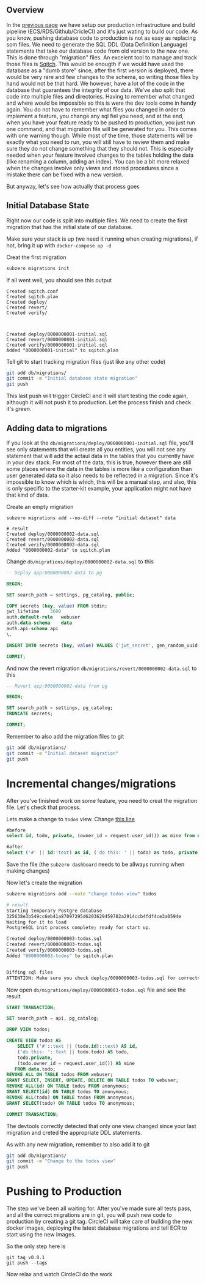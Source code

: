 ## Overview
In the [previous page](Production-Infrastructure) we have setup our production infrastructure and build pipeline (ECS/RDS/Github/CricleCI) and it's just wating to build our code. As you know, pushing database code to production is not as easy as replacing som files. We need to generate the SQL DDL (Data Definition Language) statements that take our database code from old version to the new one.
This is done through "migration" files. An excelent tool to manage and track those files is [Sqitch](http://sqitch.org/).
This would be enougth if we would have used the database as a "dumb store" since, after the first version is deployed, there would be very rare and few changes to the schema, so writing those files by hand would not be that hard. We however, have a lot of the code in the database that guarantees the integrity of our data. We've also split that code into multiple files and directories. Having to remember what changed and where would be impossible so this is were the dev tools come in handy again. You do not have to remember what files you changed in order to implement a feature, you change any sql fiel you need, and at the end, when you have your feature ready to be pushed to production, you just run one command, and that migration file will be generated for you. This comes with one warning though. While most of the time, those statements will be exactly what you need to run, you will still have to review them and make sure they do not change something that they should not. This is especially needed when your feature involved changes to the tables holding the data (like renaming a column, adding an index). You can be a bit more relaxed when the changes involve only views and stored procedures since a mistake there can be fixed with a new version.

But anyway, let's see how actually that process goes

## Initial Database State
Right now our code is split into multiple files. We need to create the first migration that has the initial state of our database.

Make sure your stack is up (we need it running when creating migrations), if not, bring it up with `docker-compose up -d`

Creat the first migration

```sh
subzero migrations init
```

If all went well, you should see this output
```
Created sqitch.conf
Created sqitch.plan
Created deploy/
Created revert/
Created verify/



Created deploy/0000000001-initial.sql
Created revert/0000000001-initial.sql
Created verify/0000000001-initial.sql
Added "0000000001-initial" to sqitch.plan
```

Tell git to start tracking migration files (just like any other code)

```sh
git add db/migrations/
git commit -m "Initial database state migration"
git push
```

This last push will trigger CircleCI and it will start testing the code again, although it will not push it to production.
Let the process finish and check it's *green*.

## Adding data to migrations
If you look at the `db/migrations/deploy/0000000001-initial.sql` file, you'll see only statements that will create all you entities, you will not see any statement that will add the actaul data in the tables that you currently have in your dev stack. For most of the data, this is true, however there are still some places where the data in the tables is more like a configuration than user generated data so it also needs to be reflected in a migration. Since it's impossible to know which is which, this will be a manual step, and also, this is only specific to the starter-kit example, your application might not have that kind of data.

Create an empty migration
```
subzero migrations add --no-diff --note "initial dataset" data

# result
Created deploy/0000000002-data.sql
Created revert/0000000002-data.sql
Created verify/0000000002-data.sql
Added "0000000002-data" to sqitch.plan
```

Change `db/migrations/deploy/0000000002-data.sql` to this

```sql
-- Deploy app:0000000002-data to pg

BEGIN;

SET search_path = settings, pg_catalog, public;

COPY secrets (key, value) FROM stdin;
jwt_lifetime	3600
auth.default-role	webuser
auth.data-schema	data
auth.api-schema	api
\.

INSERT INTO secrets (key, value) VALUES ('jwt_secret', gen_random_uuid());

COMMIT;
```

And now the revert migration `db/migrations/revert/0000000002-data.sql` to this

```sql
-- Revert app:0000000002-data from pg

BEGIN;

SET search_path = settings, pg_catalog;
TRUNCATE secrets;

COMMIT;
```

Remember to also add the migration files to git

```sh
git add db/migrations/
git commit -m "Initial dataset migration"
git push
```


# Incremental changes/migrations
After you've finished work on some feature, you need to creat the migration file. Let's check that process.

Lets make a change to `todos` view.
Change [this line](https://github.com/subzerocloud/postgrest-starter-kit/blob/master/db/src/api/todos.sql#L9)
```sql
#before
select id, todo, private, (owner_id = request.user_id()) as mine from data.todo;

#after
select ('#' || id::text) as id, ('do this: ' || todo) as todo, private, (owner_id = request.user_id()) as mine from data.todo;
```

Save the file (the `subzero dashboard` needs to be allways running when making changes)

Now let's create the migration

```sh
subzero migrations add --note "change todos view" todos

# result
Starting temporary Postgre database
325638e3b549cc6eb41a87097295d6203629459782a2914ccb4fdf4ce3a0594e
Waiting for it to load
PostgreSQL init process complete; ready for start up.

Created deploy/0000000003-todos.sql
Created revert/0000000003-todos.sql
Created verify/0000000003-todos.sql
Added "0000000003-todos" to sqitch.plan


Diffing sql files
ATTENTION: Make sure you check deploy/0000000003-todos.sql for correctness, statement order is not handled!
```

Now open `db/migrations/deploy/0000000003-todos.sql` file and see the result

```sql
START TRANSACTION;

SET search_path = api, pg_catalog;

DROP VIEW todos;

CREATE VIEW todos AS
	SELECT ('#'::text || (todo.id)::text) AS id,
    ('do this: '::text || todo.todo) AS todo,
    todo.private,
    (todo.owner_id = request.user_id()) AS mine
   FROM data.todo;
REVOKE ALL ON TABLE todos FROM webuser;
GRANT SELECT, INSERT, UPDATE, DELETE ON TABLE todos TO webuser;
REVOKE ALL(id) ON TABLE todos FROM anonymous;
GRANT SELECT(id) ON TABLE todos TO anonymous;
REVOKE ALL(todo) ON TABLE todos FROM anonymous;
GRANT SELECT(todo) ON TABLE todos TO anonymous;

COMMIT TRANSACTION;
```

The devtools correctly detected that only one view changed since your last migration and creted the appropriate DDL statements.

As with any new migration, remember to also add it to git

```sh
git add db/migrations/
git commit -m "Change to the todos view"
git push
```

# Pushing to Production
The step we've been all waiting for.
After you've made sure all tests pass, and all the correct migrations are in git, you will push new code to production by creating a git tag.
CircleCI will take care of building the new docker images, deploying the latest database migrations and tell ECR to start using the new images. 

So the only step here is

```
git tag v0.0.1
git push --tags
```

Now relax and watch CircleCI do the work

